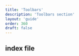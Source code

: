 ```yaml
---
title: 'Toolbars'
description: 'Toolbars section'
layout: 'guide'
order: 360
draft: false
---
```


## index file
